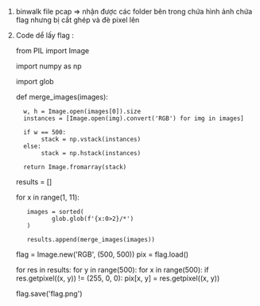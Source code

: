 1. binwalk file pcap => nhận được các folder bên trong chứa hình ảnh chứa flag nhưng bị cắt ghép và đè pixel lên
2. Code dể lấy flag : 

     from PIL import Image

     import numpy as np
   
     import glob

     def merge_images(images):
   
         w, h = Image.open(images[0]).size
         instances = [Image.open(img).convert('RGB') for img in images]

         if w == 500:
              stack = np.vstack(instances)
         else:
              stack = np.hstack(instances)

         return Image.fromarray(stack)

      results = []
   
      for x in range(1, 11):
      
          images = sorted(
                 glob.glob(f'{x:0>2}/*')
          )
       
          results.append(merge_images(images))

      flag = Image.new('RGB', (500, 500))
      pix = flag.load()

      for res in results:
          for y in range(500):
              for x in range(500):
                  if res.getpixel((x, y)) != (255, 0, 0):
                     pix[x, y] = res.getpixel((x, y))

   flag.save('flag.png')
